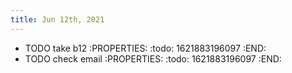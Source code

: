 ```yaml
---
title: Jun 12th, 2021
---
```


- TODO take b12
:PROPERTIES:
:todo: 1621883196097
:END:
- TODO check email
:PROPERTIES:
:todo: 1621883196097
:END:
